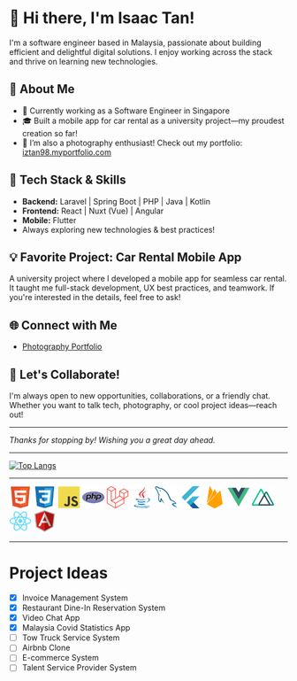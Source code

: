 # 👋 Hi there, I'm Isaac Tan!

I'm a software engineer based in Malaysia, passionate about building efficient and delightful digital solutions. I enjoy working across the stack and thrive on learning new technologies.

## 🚀 About Me
- 🏢 Currently working as a Software Engineer in Singapore
- 🎓 Built a mobile app for car rental as a university project—my proudest creation so far!
- 📸 I’m also a photography enthusiast! Check out my portfolio: [iztan98.myportfolio.com](https://iztan98.myportfolio.com/)

## 🧰 Tech Stack & Skills
- **Backend:** Laravel | Spring Boot | PHP | Java | Kotlin
- **Frontend:** React | Nuxt (Vue) | Angular
- **Mobile:** Flutter
- Always exploring new technologies & best practices!

## 💡 Favorite Project: Car Rental Mobile App
A university project where I developed a mobile app for seamless car rental. It taught me full-stack development, UX best practices, and teamwork. If you're interested in the details, feel free to ask!

## 🌐 Connect with Me
- [Photography Portfolio](https://iztan98.myportfolio.com/)

## 🤝 Let's Collaborate!
I'm always open to new opportunities, collaborations, or a friendly chat. Whether you want to talk tech, photography, or cool project ideas—reach out!

---

*Thanks for stopping by! Wishing you a great day ahead.*

______________

[![Top Langs](https://github-readme-stats.vercel.app/api/top-langs/?username=isaactan98&layout=compact)](https://github.com/isaactan98/github-readme-stats)


<!-- [![Contributions](https://github-readme-stats.vercel.app/api?username=isaactan98&show_icons=true&title_color=fff&icon_color=79ff97&text_color=9f9f9f&bg_color=151515)](https://github-readme-stats.vercel.app/api?username=isaactan98&show_icons=true&title_color=fff&icon_color=79ff97&text_color=9f9f9f&bg_color=151515) -->

_____________

<p align="left">
<img src="https://github.com/devicons/devicon/blob/master/icons/html5/html5-original.svg" width="40" height="40" alt="h5" />
<img src="https://github.com/devicons/devicon/blob/master/icons/css3/css3-original.svg" width="40" height="40" alt="css3" />
<img src="https://github.com/devicons/devicon/blob/master/icons/javascript/javascript-original.svg" width="40" height="40" alt="js" />
<img src="https://github.com/devicons/devicon/blob/master/icons/php/php-original.svg" width="40" height="40" alt="firebase" />
<img src="https://github.com/devicons/devicon/blob/master/icons/laravel/laravel-original.svg" width="40" height="40"/>
<img src="https://github.com/devicons/devicon/blob/master/icons/java/java-original.svg" width="40" height="40"/>
<img src="https://github.com/devicons/devicon/blob/master/icons/mysql/mysql-original.svg" width="40" height="40" alt="firebase" />
<img src="https://github.com/devicons/devicon/blob/master/icons/flutter/flutter-original.svg" width="40" height="40" alt="flutter" />
<img src="https://github.com/devicons/devicon/blob/master/icons/firebase/firebase-plain.svg" width="40" height="40" alt="firebase" />
<img src="https://github.com/devicons/devicon/blob/master/icons/vuejs/vuejs-original.svg" width="40" height="40" alt="vuejs" />
<img src="https://github.com/devicons/devicon/blob/master/icons/nuxtjs/nuxtjs-original.svg" width="40" height="40" alt="nuxtjs" />
<img src="https://github.com/devicons/devicon/blob/master/icons/react/react-original.svg" width="40" height="40" alt="reactjs" />
<img src="https://github.com/devicons/devicon/blob/master/icons/angularjs/angularjs-original.svg" width="40" height="40" alt="angularjs" />
</p>

_____________

<h1>Project Ideas</h1>

- [X] Invoice Management System
- [X] Restaurant Dine-In Reservation System
- [X] Video Chat App 
- [X] Malaysia Covid Statistics App
- [ ] Tow Truck Service System 
- [ ] Airbnb Clone 
- [ ] E-commerce System
- [ ] Talent Service Provider System 
